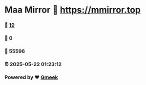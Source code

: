 # Maa Mirror :link: https://mmirror.top 
### :page_facing_up: [19](https://mmirror.top/tag.html) 
### :speech_balloon: 0 
### :hibiscus: 55596 
### :alarm_clock: 2025-05-22 01:23:12 
### Powered by :heart: [Gmeek](https://github.com/Meekdai/Gmeek)

